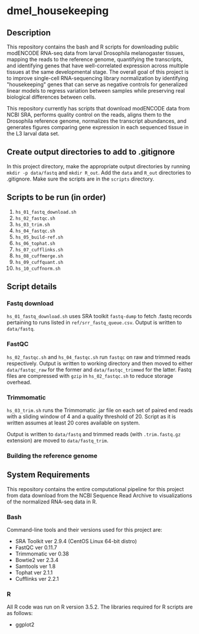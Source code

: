 # dmel_housekeeping

## Description

This repository contains the bash and R scripts for downloading public modENCODE RNA-seq data from larval Drosophila melanogaster tissues, mapping the reads to the reference genome, quantifying the transcripts, and identifying genes that have well-correlated expression across multiple tissues at the same developmental stage. The overall goal of this project is to improve single-cell RNA-sequencing library normalization by identifying "housekeeping" genes that can serve as negative controls for generalized linear models to regress variation between samples while preserving real biological differences between cells.

This repository currently has scripts that download modENCODE data from NCBI SRA, performs quality control on the reads, aligns them to the Drosophila reference genome, normalizes the transcript abundances, and generates figures comparing gene expression in each sequenced tissue in the L3 larval data set. 

## Create output directories to add to .gitignore

In this project directory, make the appropriate output directories by running `mkdir -p data/fastq` and `mkdir R_out`. Add the `data` and `R_out` directories to .gitignore. Make sure the scripts are in the `scripts` directory.

## Scripts to be run (in order)

1. `hs_01_fastq_download.sh`
2. `hs_02_fastqc.sh`
3. `hs_03_trim.sh`
4. `hs_04_fastqc.sh`
5. `hs_05_build-ref.sh`
6. `hs_06_tophat.sh`
7. `hs_07_cufflinks.sh`
8. `hs_08_cuffmerge.sh`
9. `hs_09_cuffquant.sh`
10. `hs_10_cuffnorm.sh`

## Script details

### Fastq download
`hs_01_fastq_download.sh` uses SRA toolkit `fastq-dump` to fetch .fastq records pertaining to runs listed in `ref/srr_fastq_queue.csv`. Output is written to `data/fastq`.

### FastQC
`hs_02_fastqc.sh` and `hs_04_fastqc.sh` run `fastqc` on raw and trimmed reads respectively. Output is written to working directory and then moved to either `data/fastqc_raw` for the former and `data/fastqc_trimmed` for the latter. Fastq files are compressed with `gzip` in `hs_02_fastqc.sh` to reduce storage overhead.

### Trimmomatic
`hs_03_trim.sh` runs the Trimmomatic .jar file on each set of paired end reads with a sliding window of 4 and a quality threshold of 20. Script as it is written assumes at least 20 cores available on system. 

Output is written to `data/fastq` and trimmed reads (with `.trim.fastq.gz` extension) are moved to `data/fastq_trim`. 

### Building the reference genome


## System Requirements

This repository contains the entire computational pipeline for this project from data download from the NCBI Sequence Read Archive to visualizations of the normalized RNA-seq data in R. 

### Bash
Command-line tools and their versions used for this project are:

* SRA Toolkit ver 2.9.4 (CentOS Linux 64-bit distro)
* FastQC ver 0.11.7
* Trimmomatic ver 0.38
* Bowtie2 ver 2.3.4
* Samtools ver 1.8
* Tophat ver 2.1.1
* Cufflinks ver 2.2.1

### R
All R code was run on R version 3.5.2. The libraries required for R scripts are as follows:

* ggplot2
